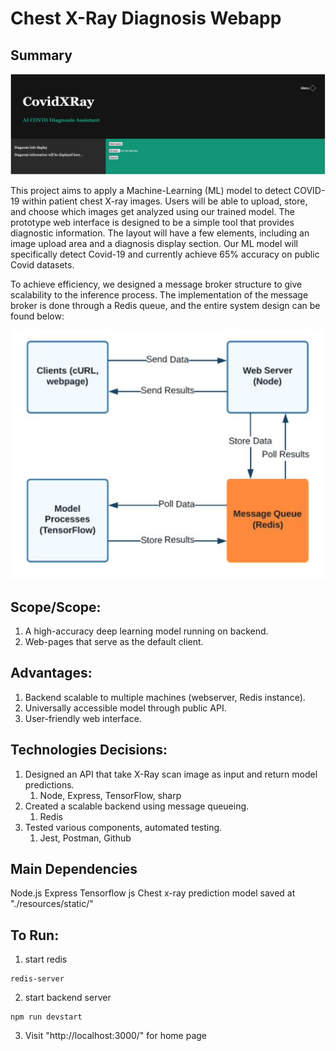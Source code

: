 # Chest X-Ray Diagnosis Webapp
## Summary

![homepage](./public/homepage.png)

This project aims to apply a Machine-Learning (ML) model to detect COVID-19 within patient chest X-ray images. Users will be able to upload, store, and choose which images get analyzed using our trained model. The prototype web interface is designed to be a simple tool that provides diagnostic information. The layout will have a few elements, including an image upload area and a diagnosis display section. Our ML model will specifically detect Covid-19 and currently achieve 65% accuracy on public Covid datasets.

To achieve efficiency, we designed a message broker structure to give scalability to the inference process. The implementation of the message broker is done through a Redis queue, and the entire system design can be found below:

![system design](./public/design.png)

## Scope/Scope:

1. A high-accuracy deep learning model running on backend.
2. Web-pages that serve as the default client.

## Advantages:

1. Backend scalable to multiple machines (webserver, Redis instance).
2. Universally accessible model through public API. 
3. User-friendly web interface.

## Technologies Decisions:

1. Designed an API that take X-Ray scan image as input and return model predictions.
    1. Node, Express, TensorFlow, sharp
2. Created a scalable backend using message queueing.
    1. Redis
3. Tested various components, automated testing.
    1. Jest, Postman, Github

## Main Dependencies
Node.js
Express
Tensorflow js
Chest x-ray prediction model saved at "./resources/static/<Model-Name>"

## To Run:
1. start redis
```
redis-server
```
2. start backend server
```
npm run devstart
```
3. Visit "http://localhost:3000/" for home page
